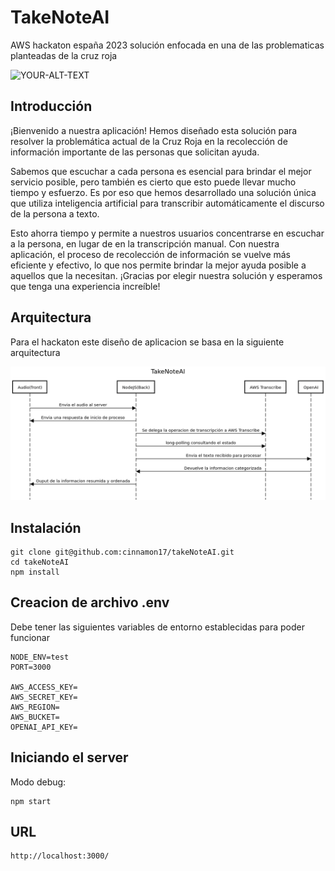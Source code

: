 # TakeNoteAI
AWS hackaton españa 2023 solución enfocada en una de las problematicas planteadas de la cruz roja



<picture>
 <source media="(prefers-color-scheme: dark)" srcset="https://ww1.freelogovectors.net/wp-content/uploads/2017/05/cruz-roja-logo.png?lossy=1&w=2560&ssl=1">
 <source media="(prefers-color-scheme: light)" srcset="https://ww1.freelogovectors.net/wp-content/uploads/2017/05/cruz-roja-logo.png?lossy=1&w=2560&ssl=1">
 <img alt="YOUR-ALT-TEXT" src="https://ww1.freelogovectors.net/wp-content/uploads/2017/05/cruz-roja-logo.png?lossy=1&w=2560&ssl=1">
</picture>


## Introducción

¡Bienvenido a nuestra aplicación! Hemos diseñado esta solución para resolver la problemática actual de la Cruz Roja en la recolección de información importante de las personas que solicitan ayuda.

Sabemos que escuchar a cada persona es esencial para brindar el mejor servicio posible, pero también es cierto que esto puede llevar mucho tiempo y esfuerzo. Es por eso que hemos desarrollado una solución única que utiliza inteligencia artificial para transcribir automáticamente el discurso de la persona a texto.

Esto ahorra tiempo y permite a nuestros usuarios concentrarse en escuchar a la persona, en lugar de en la transcripción manual. Con nuestra aplicación, el proceso de recolección de información se vuelve más eficiente y efectivo, lo que nos permite brindar la mejor ayuda posible a aquellos que la necesitan.
¡Gracias por elegir nuestra solución y esperamos que tenga una experiencia increíble!

## Arquitectura

Para el hackaton este diseño de aplicacion se basa en la siguiente arquitectura

<picture>
 <source media="(prefers-color-scheme: dark)" srcset="https://raw.githubusercontent.com/cinnamon17/takeNoteAI/basic-workflow/TakeNoteAI.png">
 <source media="(prefers-color-scheme: light)" srcset="https://raw.githubusercontent.com/cinnamon17/takeNoteAI/basic-workflow/TakeNoteAI.png">
 <img alt="YOUR-ALT-TEXT" src="https://raw.githubusercontent.com/cinnamon17/takeNoteAI/basic-workflow/TakeNoteAI.png">
</picture>

## Instalación 

```
git clone git@github.com:cinnamon17/takeNoteAI.git
cd takeNoteAI
npm install
```

## Creacion de archivo .env

Debe tener las siguientes variables de entorno establecidas para poder funcionar

```
NODE_ENV=test
PORT=3000

AWS_ACCESS_KEY=
AWS_SECRET_KEY=
AWS_REGION=
AWS_BUCKET=
OPENAI_API_KEY=
```

## Iniciando el server

Modo debug:
```
npm start
```
## URL

```
http://localhost:3000/
```


